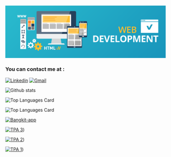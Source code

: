 
![Linkedin](banner-web-development.png)
                                                              
### You can contact me at :
[![Linkedin](https://img.shields.io/badge/LinkedIn-0077B5?style=for-the-badge&logo=linkedin&logoColor=white)](https://www.linkedin.com/in/fazlu-rachman-aaa35b245/)
[![Gmail](https://img.shields.io/badge/Gmail-D14836?style=for-the-badge&logo=gmail&logoColor=white)](https://mail.google.com/mail/?view=cm&fs=1&to=fazrlu9575@gmail.com/)
<!--
**Fazlu601/Fazlu601** is a ✨ _special_ ✨ repository because its `README.md` (this file) appears on your GitHub profile.

Here are some ideas to get you started:

- 🔭 I’m currently working on ...
- 🌱 I’m currently learning ...
- 👯 I’m looking to collaborate on ...
- 🤔 I’m looking for help with ...
- 💬 Ask me about ...
- 📫 How to reach me: ...
- 😄 Pronouns: ...
- ⚡ Fun fact: ...
-->
![Github stats](https://github-readme-stats.vercel.app/api?username=Fazlu601&theme=outrun&show_icons=true&count_private=true)


![Top Languages Card](https://github-readme-stats.vercel.app/api/top-langs/?username=shinokada&theme=outrun&layout=compact)


![Top Languages Card](https://github-readme-stats.vercel.app/api/top-langs/?username=Fazlu601&theme=outrun)


[![Bangkit-app](https://github-readme-stats.vercel.app/api/pin/?username=FE-20-Group-Project&theme=outrun&repo=Bangkit-app&show_owner=true)](https://github.com/FE-20-Group-Project/Bangkit-app)

[![TPA 3](https://github-readme-stats.vercel.app/api/pin/?username=Fazlu601&theme=outrun&repo=Bangkit-app&show_owner=true)](https://github.com/Fazlu601/skilmovie-TPA-3))

[![TPA 2](https://github-readme-stats.vercel.app/api/pin/?username=Fazlu601&theme=outrun&repo=Bangkit-app&show_owner=true)](https://github.com/Fazlu601/BMI-calculator))

[![TPA 1](https://github-readme-stats.vercel.app/api/pin/?username=Fazlu601&theme=outrun&repo=Bangkit-app&show_owner=true)](https://github.com/Fazlu601/portofolio))
